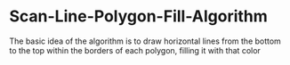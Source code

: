# Scan-Line-Polygon-Fill-Algorithm
The basic idea of the algorithm is to draw horizontal lines from the bottom to the top within the borders of each polygon, filling it with that color
